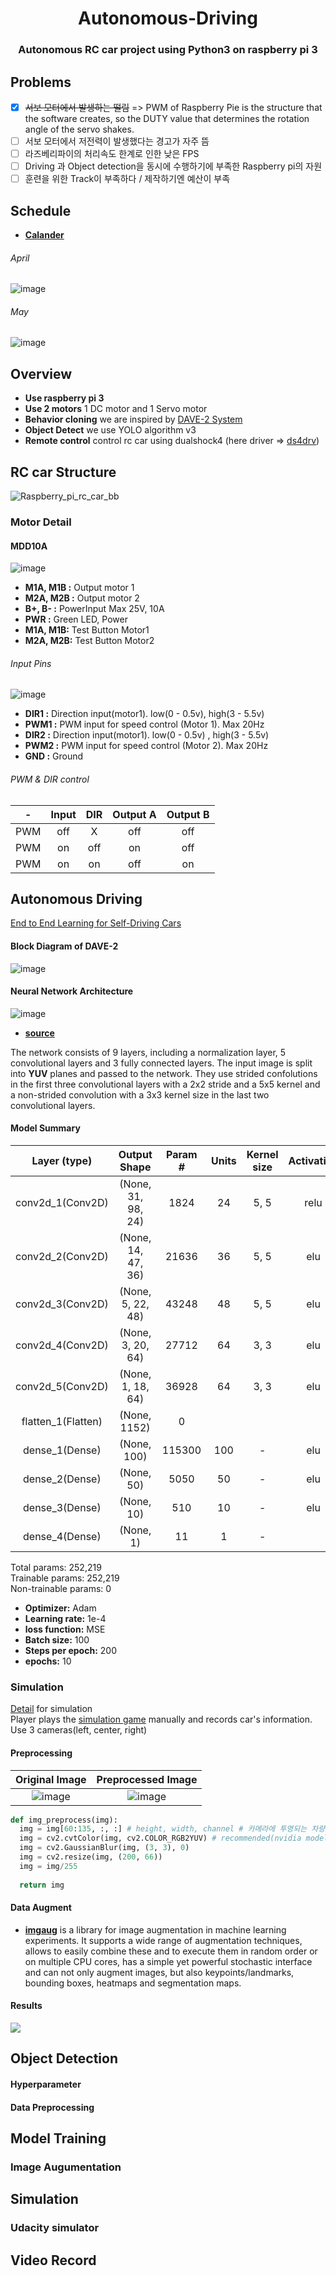 <h1 align="center">
  Autonomous-Driving 
</h1>
<h3 align="center">
	Autonomous RC car project using Python3 on raspberry pi 3
</h3>

## Problems
- [x] ~~서보 모터에서 발생하는 떨림~~ => PWM of Raspberry Pie is the structure that the software creates, so the DUTY value that determines the rotation angle of the servo shakes.
- [ ] 서보 모터에서 저전력이 발생했다는 경고가 자주 뜸
- [ ] 라즈베리파이의 처리속도 한계로 인한 낮은 FPS
- [ ] Driving 과 Object detection을 동시에 수행하기에 부족한 Raspberry pi의 자원
- [ ] 훈련을 위한 Track이 부족하다 / 제작하기엔 예산이 부족

## Schedule
* **[Calander](https://freedcamp.com/Last_chance_vUq/Autonomous_rc_ca_JvM/calendar)**

###### April
![image](https://user-images.githubusercontent.com/32104982/56899659-f489f580-6ace-11e9-9ada-b4aab66d3332.png)

###### May
![image](https://user-images.githubusercontent.com/32104982/56899696-13888780-6acf-11e9-9d8d-75f8dcad5624.png)

## Overview
* **Use raspberry pi 3**
* **Use 2 motors** 1 DC motor and 1 Servo motor
* **Behavior cloning** we are inspired by [DAVE-2 System](https://devblogs.nvidia.com/parallelforall/deep-learning-self-driving-cars/)
* **Object Detect** we use YOLO algorithm v3
* **Remote control** control rc car using dualshock4 (here driver => [ds4drv](https://github.com/chrippa/ds4drv))

## RC car Structure
![Raspberry_pi_rc_car_bb](https://user-images.githubusercontent.com/32104982/56851686-c2e92100-694c-11e9-9622-1ea69148ac64.jpg)

### Motor Detail

#### MDD10A
![image](https://user-images.githubusercontent.com/32104982/56896560-010a5000-6ac7-11e9-8b25-444720910cfc.png)

* **M1A, M1B :** Output motor 1
* **M2A, M2B :** Output motor 2
* **B+, B- :** PowerInput Max 25V, 10A
* **PWR :** Green LED, Power
* **M1A, M1B:** Test Button Motor1
* **M2A, M2B:** Test Button Motor2

###### Input Pins
![image](https://user-images.githubusercontent.com/32104982/56851797-2162cf00-694e-11e9-8669-84af1ce24ad3.png)

* **DIR1 :** Direction input(motor1). low(0 - 0.5v),  high(3 - 5.5v)
* **PWM1 :** PWM input for speed control (Motor 1). Max 20Hz
* **DIR2 :** Direction input(motor1). low(0 - 0.5v) , high(3 - 5.5v)
* **PWM2 :** PWM input for speed control (Motor 2). Max 20Hz
* **GND :** Ground

###### PWM & DIR control
|-  	| Input	| DIR 		| Output A	| Output B|
|:----: 	| :----:| :----:	| :----:	| :----:|
|PWM	| off	| X		| off 		| off|
|PWM 	| on 	| off		| on		| off|
|PWM 	| on	| on		| off		| on|


## Autonomous Driving
[End to End Learning for Self-Driving Cars](https://images.nvidia.com/content/tegra/automotive/images/2016/solutions/pdf/end-to-end-dl-using-px.pdf)

#### Block Diagram of DAVE-2
![image](https://user-images.githubusercontent.com/32104982/56863005-e0b99300-69eb-11e9-920f-b34d3d14d2c5.png)



#### Neural Network Architecture
![image](https://user-images.githubusercontent.com/32104982/56852670-0f3a5e00-6959-11e9-9e7f-3e540e0b0814.png)

* **[source](https://images.nvidia.com/content/tegra/automotive/images/2016/solutions/pdf/end-to-end-dl-using-px.pdf)** </br>

The network consists of 9 layers, including a normalization layer, 5 convolutional layers and 3 fully connected layers. The input image is split into **YUV** planes and passed to the network.
They use strided confolutions in the first three convolutional layers with a 2x2 stride and a 5x5 kernel and a non-strided convolution with a 3x3 kernel size in the last two convolutional layers.


#### Model Summary
| Layer (type)			| Output Shape 			| Param # 	| Units | Kernel size | Activation |
| :----:			| :----:			| :----:  	| :----:| :----:	| :----:     |
| conv2d_1(Conv2D)		| (None, 31, 98, 24)		| 1824	  	| 24	  | 5, 5	| relu	     |
| conv2d_2(Conv2D)		| (None, 14, 47, 36)		| 21636	  	| 36	  | 5, 5	| elu	     |
| conv2d_3(Conv2D)		| (None, 5, 22, 48)		| 43248	  	| 48 	  | 5, 5	| elu	     |
| conv2d_4(Conv2D)		| (None, 3, 20, 64)		| 27712	  	| 64	  | 3, 3 	| elu	     |
| conv2d_5(Conv2D)		| (None, 1, 18, 64)		| 36928	  	| 64	  | 3, 3	| elu	     |
| flatten_1(Flatten)		| (None, 1152)			| 0	  	| 	  | 		| 	     |
| dense_1(Dense)		| (None, 100)			| 115300	| 100	  | -		| elu	     |
| dense_2(Dense)		| (None, 50)			| 5050	  	| 50	  | -		| elu	     |
| dense_3(Dense)		| (None, 10)			| 510	  	| 10	  | -		| elu	     |
| dense_4(Dense)		| (None, 1)			| 11	  	| 1	  | -		| 	     |

Total params: 252,219 </br>
Trainable params: 252,219 </br>
Non-trainable params: 0 </br>

* **Optimizer:** Adam
* **Learning rate:** 1e-4
* **loss function:** MSE
* **Batch size:** 100
* **Steps per epoch:** 200
* **epochs:** 10

### Simulation
[Detail](https://github.com/Atercatus/Autonomous-Raspberry-RC-car/tree/develop/Simulator) for simulation </br>
Player plays the [simulation game](https://github.com/udacity/self-driving-car-sim) manually and records car's information. Use 3 cameras(left, center, right)

#### Preprocessing
| Original Image | Preprocessed Image |
| :----:	 | :----:
|![image](https://user-images.githubusercontent.com/32104982/56852793-773d7400-695a-11e9-8891-db1bad43acbf.png)|![image](https://user-images.githubusercontent.com/32104982/56852796-86242680-695a-11e9-80d8-6f4c2b787d9d.png)

```python
def img_preprocess(img):
  img = img[60:135, :, :] # height, width, channel # 카메라에 투영되는 차량의 앞부분을 제거한다
  img = cv2.cvtColor(img, cv2.COLOR_RGB2YUV) # recommended(nvidia model)
  img = cv2.GaussianBlur(img, (3, 3), 0)
  img = cv2.resize(img, (200, 66))
  img = img/255  
  
  return img

```

#### Data Augment
* **[imgaug](https://imgaug.readthedocs.io/en/latest/)** is a library for image augmentation in machine learning experiments. It supports a wide range of augmentation techniques, allows to easily combine these and to execute them in random order or on multiple CPU cores, has a simple yet powerful stochastic interface and can not only augment images, but also keypoints/landmarks, bounding boxes, heatmaps and segmentation maps.

#### Results
[![](http://img.youtube.com/vi/aoWW9ZqTkPg/0.jpg)](http://www.youtube.com/watch?v=aoWW9ZqTkPg "")


## Object Detection
#### Hyperparameter

#### Data Preprocessing

## Model Training
### Image Augumentation

## Simulation
### Udacity simulator

## Video Record

